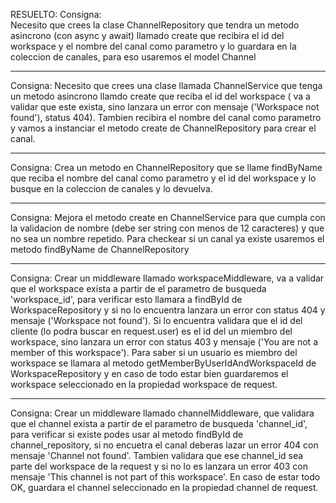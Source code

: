 RESUELTO: 
Consigna:  
Necesito que crees la clase ChannelRepository que tendra un metodo asincrono (con async y await) llamado create que recibira el id del workspace y el nombre del canal como parametro y lo guardara en la coleccion de canales, para eso usaremos el model Channel

---

Consigna: 
Necesito que crees una clase llamada ChannelService que tenga un metodo asincrono llamdo create que reciba el id del workspace ( va a validar que este exista, sino lanzara un error con mensaje ('Workspace not found'), status 404). Tambien recibira el nombre del canal como parametro y vamos a instanciar el metodo create de ChannelRepository para crear el canal.

---

Consigna: Crea un metodo en ChannelRepository que se llame findByName que reciba el nombre del canal como parametro y el id del workspace y lo busque en la coleccion de canales y lo devuelva.

---

Consigna: Mejora el metodo create en ChannelService para que cumpla con la validacion de nombre (debe ser string con menos de 12 caracteres) y que no sea un nombre repetido. Para checkear si un canal ya existe usaremos el metodo findByName de ChannelRepository

---

Consigna: 
Crear un middleware llamado workspaceMiddleware, va a validar que el workspace exista a partir de el parametro de busqueda 'workspace_id', para verificar esto llamara a findById de WorkspaceRepository y si no lo encuentra lanzara un error con status 404 y mensaje ('Workspace not found'). Si lo encuentra validara que el id del cliente (lo podra buscar en request.user) es el id del un miembro del workspace, sino lanzara un error con status 403 y mensaje ('You are not a member of this workspace'). Para saber si un usuario es miembro del workspace se llamara al metodo getMemberByUserIdAndWorkspaceId de WorkspaceRepository y en caso de todo estar bien guardaremos el workspace seleccionado en la propiedad workspace de request.

---

Consigna:
Crear un middleware llamado channelMiddleware, que validara que el channel exista a partir de el parametro de busqueda 'channel_id', para verificar si existe podes usar al metodo findById de channel_repository, si no encuetra el canal deberas lazar un error 404 con mensaje 'Channel not found'.
Tambien validara que ese channel_id sea parte del workspace de la request y si no lo es lanzara un error 403 con mensaje 'This channel is not part of this workspace'.
En caso de estar todo OK, guardara el channel seleccionado en la propiedad channel de request.


